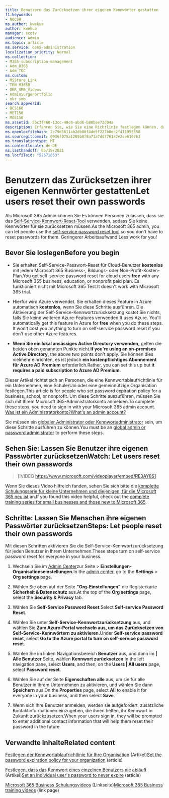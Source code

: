 ```yaml
---
title: Benutzern das Zurücksetzen ihrer eigenen Kennwörter gestatten
f1.keywords:
- NOCSH
ms.author: kwekua
author: kwekua
manager: scotv
audience: Admin
ms.topic: article
ms.service: o365-administration
localization_priority: Normal
ms.collection:
- M365-subscription-management
- Adm_O365
- Adm_TOC
ms.custom:
- MSStore_Link
- TRN_M365B
- OKR_SMB_Videos
- AdminSurgePortfolio
- okr_smb
search.appverid:
- BCS160
- MET150
- MOE150
ms.assetid: 5bc3f460-13cc-48c0-abd6-b80bae72d04a
description: Erfahren Sie, wie Sie eine Richtlinie festlegen können, damit Benutzer ihre eigenen Kennwörter mithilfe des Self-Service-Kennwortzurücksetzungstools zurücksetzen können.
ms.openlocfilehash: 2c79d5611ab2db00f4de5f227b0ec2f411955558
ms.sourcegitcommit: 0936f075a1205b8f8a71a7dd7761a2e2ce6167b3
ms.translationtype: MT
ms.contentlocale: de-DE
ms.lasthandoff: 05/19/2021
ms.locfileid: "52571853"
---
```

# <a name="let-users-reset-their-own-passwords"></a><span data-ttu-id="ad95d-103">Benutzern das Zurücksetzen ihrer eigenen Kennwörter gestatten</span><span class="sxs-lookup"><span data-stu-id="ad95d-103">Let users reset their own passwords</span></span>

<span data-ttu-id="ad95d-104">Als Microsoft 365 Admin können Sie Es können Personen zulassen, dass sie das [Self-Service-Kennwort-Reset-Tool](https://go.microsoft.com/fwlink/p/?LinkId=522677) verwenden, sodass Sie keine Kennwörter für sie zurücksetzen müssen.</span><span class="sxs-lookup"><span data-stu-id="ad95d-104">As the Microsoft 365 admin, you can let people use the [self-service password reset tool](https://go.microsoft.com/fwlink/p/?LinkId=522677) so you don't have to reset passwords for them.</span></span> <span data-ttu-id="ad95d-105">Geringerer Arbeitsaufwand!</span><span class="sxs-lookup"><span data-stu-id="ad95d-105">Less work for you!</span></span>
  
## <a name="before-you-begin"></a><span data-ttu-id="ad95d-106">Bevor Sie loslegen</span><span class="sxs-lookup"><span data-stu-id="ad95d-106">Before you begin</span></span>
  
- <span data-ttu-id="ad95d-107">Sie erhalten Self-Service-Passwort-Reset für Cloud-Benutzer **kostenlos** mit jedem Microsoft 365 Business-, Bildungs- oder Non-Profit-Kosten-Plan.</span><span class="sxs-lookup"><span data-stu-id="ad95d-107">You get self-service password reset for cloud users **free** with any Microsoft 365 business, education, or nonprofit paid plan.</span></span> <span data-ttu-id="ad95d-108">Es funktioniert nicht mit Microsoft 365 Test.</span><span class="sxs-lookup"><span data-stu-id="ad95d-108">It doesn't work with Microsoft 365 trial.</span></span>

- <span data-ttu-id="ad95d-p103">Hierfür wird Azure verwendet. Sie erhalten dieses Feature in Azure automatisch **kostenlos**, wenn Sie diese Schritte ausführen. Die Aktivierung der Self-Service-Kennwortzurücksetzung kostet Sie nichts, falls Sie keine weiteren Azure-Features verwenden.</span><span class="sxs-lookup"><span data-stu-id="ad95d-p103">It uses Azure. You'll automatically get this feature in Azure for **free** when you do these steps. It won't cost you anything to turn on self-service password reset if you don't use other Azure features.</span></span>

- <span data-ttu-id="ad95d-112">**Wenn Sie ein lokal ansässiges Active Directory verwenden,** gelten die beiden oben genannten Punkte nicht.</span><span class="sxs-lookup"><span data-stu-id="ad95d-112">**If you're using an on-premises Active Directory**, the above two points don't apply.</span></span> <span data-ttu-id="ad95d-113">Sie können dies vielmehr einrichten, es ist jedoch **ein kostenpflichtiges Abonnement für Azure AD Premium** erforderlich.</span><span class="sxs-lookup"><span data-stu-id="ad95d-113">Rather, you can set this up but **it requires a paid subscription to Azure AD Premium**.</span></span>

<span data-ttu-id="ad95d-114">Dieser Artikel richtet sich an Personen, die eine Kennwortablaufrichtlinie für ein Unternehmen, eine Schule/Uni oder eine gemeinnützige Organisation festlegen.</span><span class="sxs-lookup"><span data-stu-id="ad95d-114">This article is for people who set password expiration policy for a business, school, or nonprofit.</span></span> <span data-ttu-id="ad95d-115">Um diese Schritte auszuführen, müssen Sie sich mit Ihrem Microsoft 365-Administratorkonto anmelden.</span><span class="sxs-lookup"><span data-stu-id="ad95d-115">To complete these steps, you need to sign in with your Microsoft 365 admin account.</span></span> [<span data-ttu-id="ad95d-116">Was ist ein Administratorkonto?</span><span class="sxs-lookup"><span data-stu-id="ad95d-116">What's an admin account?</span></span>](../../business-video/admin-center-overview.md)

<span data-ttu-id="ad95d-117">Sie müssen ein [globaler Administrator oder Kennwortadministrator](about-admin-roles.md) sein, um diese Schritte ausführen zu können.</span><span class="sxs-lookup"><span data-stu-id="ad95d-117">You must be an [global admin or password administrator](about-admin-roles.md) to perform these steps.</span></span>

## <a name="watch-let-users-reset-their-own-passwords"></a><span data-ttu-id="ad95d-118">Sehen Sie: Lassen Sie Benutzer ihre eigenen Passwörter zurücksetzen</span><span class="sxs-lookup"><span data-stu-id="ad95d-118">Watch: Let users reset their own passwords</span></span>

> [!VIDEO https://www.microsoft.com/videoplayer/embed/RE3AY8S]

<span data-ttu-id="ad95d-119">Wenn Sie dieses Video hilfreich fanden, sehen Sie sich bitte die [komplette Schulungsserie für kleine Unternehmen und diejenigen, für die Microsoft 365 neu ist](../../business-video/index.yml) an.</span><span class="sxs-lookup"><span data-stu-id="ad95d-119">If you found this video helpful, check out the [complete training series for small businesses and those new to Microsoft 365](../../business-video/index.yml).</span></span>

## <a name="steps-let-people-reset-their-own-passwords"></a><span data-ttu-id="ad95d-120">Schritte: Lassen Sie Menschen ihre eigenen Passwörter zurücksetzen</span><span class="sxs-lookup"><span data-stu-id="ad95d-120">Steps: Let people reset their own passwords</span></span>

<span data-ttu-id="ad95d-121">Mit diesen Schritten aktivieren Sie die Self-Service-Kennwortzurücksetzung für jeden Benutzer in Ihrem Unternehmen.</span><span class="sxs-lookup"><span data-stu-id="ad95d-121">These steps turn on self-service password reset for everyone in your business.</span></span>

1. <span data-ttu-id="ad95d-122">Wechseln Sie im <a href="https://go.microsoft.com/fwlink/p/?linkid=2024339" target="_blank">Admin Center</a>zur Seite   >  **Einstellungen-Organisationseinstellungen.**</span><span class="sxs-lookup"><span data-stu-id="ad95d-122">In the <a href="https://go.microsoft.com/fwlink/p/?linkid=2024339" target="_blank">admin center</a>, go to the **Settings** > **Org settings** page.</span></span>

2. <span data-ttu-id="ad95d-123">Wählen Sie oben auf der Seite **"Org-Einstellungen"** die Registerkarte **Sicherheit & Datenschutz** aus.</span><span class="sxs-lookup"><span data-stu-id="ad95d-123">At the top of the **Org settings** page, select the **Security & Privacy** tab.</span></span>
  
3. <span data-ttu-id="ad95d-124">Wählen Sie **Self-Service Password Reset**.</span><span class="sxs-lookup"><span data-stu-id="ad95d-124">Select **Self-service Password Reset**.</span></span>

4. <span data-ttu-id="ad95d-125">Wählen Sie unter **Self-Service-Kennwortzurücksetzung** aus, und wählen Sie **Zum Azure-Portal wechseln aus, um das Zurücksetzen von Self-Service-Kennwörtern zu aktivieren.**</span><span class="sxs-lookup"><span data-stu-id="ad95d-125">Under **Self-service password reset**, select **Go to the Azure portal to turn on self-service password reset**.</span></span>

5. <span data-ttu-id="ad95d-126">Wählen Sie im linken Navigationsbereich **Benutzer** aus, und dann im **| Alle Benutzer** Seite, wählen **Kennwort zurücksetzen**.</span><span class="sxs-lookup"><span data-stu-id="ad95d-126">In the left navigation pane, select **Users**, and then, on the **Users | All users** page, select **Password reset**.</span></span>
  
6. <span data-ttu-id="ad95d-127">Wählen Sie auf der Seite **Eigenschaften** **alle** aus, um sie für alle Benutzer in Ihrem Unternehmen zu aktivieren, und wählen Sie dann **Speichern** aus.</span><span class="sxs-lookup"><span data-stu-id="ad95d-127">On the **Properties** page, select **All** to enable it for everyone in your business, and then select **Save**.</span></span>
  
7. <span data-ttu-id="ad95d-128">Wenn sich Ihre Benutzer anmelden, werden sie aufgefordert, zusätzliche Kontaktinformationen einzugeben, die ihnen helfen, ihr Kennwort in Zukunft zurückzusetzen.</span><span class="sxs-lookup"><span data-stu-id="ad95d-128">When your users sign in, they will be prompted to enter additional contact information that will help them reset their password in the future.</span></span>

## <a name="related-content"></a><span data-ttu-id="ad95d-129">Verwandte Inhalte</span><span class="sxs-lookup"><span data-stu-id="ad95d-129">Related content</span></span>

<span data-ttu-id="ad95d-130">[Festlegen der Kennwortablaufrichtlinie für Ihre Organisation](../manage/set-password-expiration-policy.md) (Artikel)</span><span class="sxs-lookup"><span data-stu-id="ad95d-130">[Set the password expiration policy for your organization](../manage/set-password-expiration-policy.md) (article)</span></span>

<span data-ttu-id="ad95d-131">[Festlegen, dass das Kennwort eines einzelnen Benutzers nie abläuft](set-password-to-never-expire.md) (Artikel)</span><span class="sxs-lookup"><span data-stu-id="ad95d-131">[Set an individual user's password to never expire](set-password-to-never-expire.md) (article)</span></span>

<span data-ttu-id="ad95d-132">[Microsoft 365 Business Schulungsvideos](../../business-video/index.yml) (Linkseite)</span><span class="sxs-lookup"><span data-stu-id="ad95d-132">[Microsoft 365 Business training videos](../../business-video/index.yml) (link page)</span></span>
